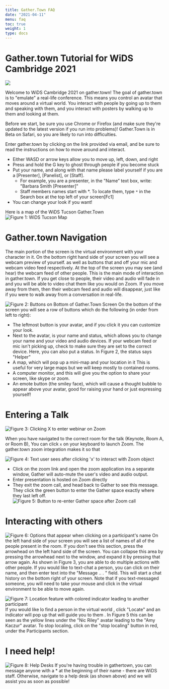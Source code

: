 ```yaml
---
title: Gather.Town FAQ
date: "2021-04-11"
menu: faq
toc: true
weight: 1
type: docs
---
```

# Gather.town Tutorial for WiDS Cambridge 2021

![](/faq/gathertown.gif)

Welcome to WiDS Cambridge 2021 on gather.town! The goal of gather.town is to "emulate" a
real-life conference. This means you control an avatar that moves around a virtual world. You
interact with people by going up to them and speaking with them, and you interact with posters
by walking up to them and looking at them.  

Before we start, be sure you use Chrome or Firefox (and make sure they're updated to the
latest version if you run into problems)! Gather.Town is in Beta on Safari, so you are likely to run into difficulties.  

Enter gather.town by clicking on the link provided via email, and be sure to read the instructions
on how to move around and interact.  
- Either WASD or arrow keys allow you to move up, left, down, and right
- Press and hold the G key to ghost through people if you become stuck
- Put your name, and along with that name please label yourself if you are a [Presenter], [Panelist], or [Staff]. 
    - For example, you are a presenter, in the "Name” text box, write: "Barbara Smith [Presenter]" 
    - Staff members names start with *. To locate them, type `*` in the Search box at the top left of your screen[Fc1]
- You can change your look if you want!

Here is a map of the WiDS Tucson Gather.Town
![Figure 1: WiDS Tucson Map](/faq/WiDS_gathertown_map.png)


# Gather.town Navigation

The main portion of the screen is the virtual environment with your character in it. On the bottom right hand side of your screen you will see a webcam preview of yourself. as well as buttons that and off your mic and webcam video feed respectively. At the top of the screen you may see (and hear) the webcam feed of other people. This is the main mode of interaction in gather.town. If you get close to people, their video and audio will fade in and you will be able to video chat them like you would on Zoom. If you move away from them, then their webcam feed and audio will disappear, just like if you were to walk away from a conversation in real-life.

![Figure 2: Buttons on Bottom of Gather.Town Screen](/faq/2.png)
On the bottom of the screen you will see a row of buttons which do the following (in order from
left to right):
- The leftmost button is your avatar, and if you click it you can customize your look.
- Next to the avatar, is your name and status, which allows you to change your name and your video and audio devices. If your webcam feed or mic isn't picking up, check to make sure they are set to the correct device. Here, you can also put a status. In Figure 2, the status says "Helper"
- A map, which will pop up a mini-map and your location in it This is useful for very large maps but we will keep mostly to contained rooms.
- A computer monitor, and this will give you the option to share your screen, like skype or zoom.
- An emote button (the smiley face), which will cause a thought bubble to appear above your avatar, good for raising your hand or just expressing yourself!

# Entering a Talk

![Figure 3: Clicking X to enter webinar on Zoom](/faq/3.png)

When you have navigated to the correct room for the talk (Keynote, Room A, or Room B), You can click `x` on your keyboard to launch Zoom. The gather.town zoom integration makes it so that 


![Figure 4: Text user sees after clicking 'x' to interact with Zoom object](/faq/3b.png)
- Click on the zoom link and open the zoom application ins a separate window, Gather will auto-mute the user's video and audio output. 
- Enter presentation is hosted on Zoom directly
- They exit the zoom call, and head back to Gather to see this message. They click the green button to enter the Gather space exactly where they last left off. 
![Figure 5: Button to re-enter Gather space after Zoom call](/faq/3c.png)


# Interacting with others

![Figure 6: Options that appear when clicking on a participant's name](/faq/4.png)
On the left hand side of your screen you will see a list of names of all of the people present in the room. If you don't see this section, press the arrowhead on the left hand side of the screen. You can collapse this area by pressing the arrowhead next to the window, and expand it by pressing that arrow again. As shown in Figure 3, you are able to do multiple actions with other people. If you would like to text-chat a person, you can click on their name, and then enter text into the "Message .. . " field. This will start a chat history on the bottom right of your screen. Note that if you text-messaged someone, you will need to take your mouse and click in the virtual environment to be able to move again. 

![Figure 7: Location feature with colored indicator leading to another participant](/faq/5.png)
If you would like lo find a person in the virtual world , click "Locate" and an indicator will pop up that will guide you to them . In Figure 5 this can be seen as the yellow lines under the "Nic Riley" avatar leading to the "Amy Kaczur" avatar.  To stop localing, click on the "stop localing" button in red, under the Participants section.

# I need help! 

![Figure 8: Help Desks](/faq/8.png)
If you're having trouble in gathertown, you can message anyone with a * at the beginning of their name - there are WiDS staff. Otherwise, navigate to a help desk (as shown above) and we will assist you as soon as possible! 
